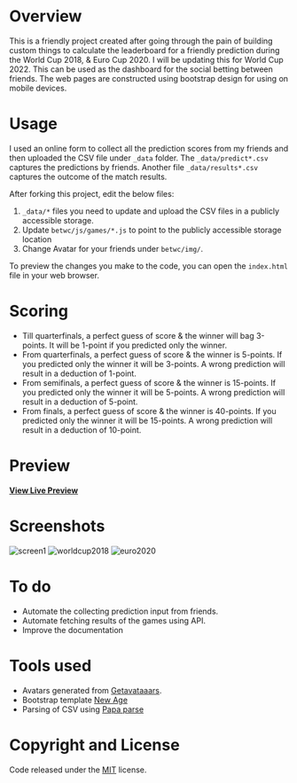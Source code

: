 # Overview
This is a friendly project created after going through the pain of building custom things to calculate the leaderboard for a friendly prediction during the World Cup 2018, & Euro Cup 2020. I will be updating this for World Cup 2022. This can be used as the dashboard for the social betting between friends. The web pages are constructed using bootstrap  design for using on mobile devices.

# Usage
I used an online form to collect all the prediction scores from my friends and then uploaded the CSV file under `_data` folder. The `_data/predict*.csv` captures the predictions by friends. Another file `_data/results*.csv` captures the outcome of the match results.

After forking this project, edit the below files:
1. `_data/*` files you need to update and upload the CSV files in a publicly accessible storage.
2. Update `betwc/js/games/*.js` to point to the publicly accessible storage location
3. Change Avatar for your friends under `betwc/img/`. 

To preview the changes you make to the code, you can open the `index.html` file in your web browser.

# Scoring

- Till quarterfinals, a perfect guess of score & the winner will bag 3-points. It will be 1-point if you predicted only the winner.
- From quarterfinals, a perfect guess of score & the winner is 5-points. If you predicted only the winner it will be 3-points. A wrong prediction will result in a deduction of 1-point.
- From semifinals, a perfect guess of score & the winner is 15-points. If you predicted only the winner it will be 5-points. A wrong prediction will result in a deduction of 5-point.
- From finals, a perfect guess of score & the winner is 40-points. If you predicted only the winner it will be 15-points. A wrong prediction will result in a deduction of 10-point.

# Preview
**[View Live Preview](https://anoobbacker.github.io/betwc/)**

# Screenshots
![screen1](https://user-images.githubusercontent.com/13219906/200187454-4cf46c9b-16be-43bb-b184-e8ff3d3a3ed7.jpeg)
![worldcup2018](https://user-images.githubusercontent.com/13219906/200187563-b75bfd8f-5cb4-4ac1-bd78-9c95ae530a1d.jpeg)
![euro2020](https://user-images.githubusercontent.com/13219906/200187570-c9ff53e5-398b-4253-a708-e04a1f49c076.jpeg)


# To do
- Automate the collecting prediction input from friends.
- Automate fetching results of the games using API.
- Improve the documentation

# Tools used
- Avatars generated from [Getavataaars](https://getavataaars.com).
- Bootstrap template [New Age](https://github.com/BlackrockDigital/startbootstrap-new-age)
- Parsing of CSV using [Papa parse](http://papaparse.com/)

# Copyright and License
Code released under the [MIT](https://github.com/anoobbacker/betwc/blob/master/LICENSE) license.
